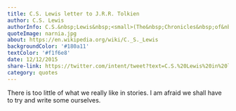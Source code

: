 ```yaml
---
title: C.S. Lewis letter to J.R.R. Tolkien
author: C.S. Lewis
authorInfo: C.S.&nbsp;Lewis&nbsp;<small>(The&nbsp;Chronicles&nbsp;of&nbsp;Narnia)</small> in&nbsp;personal&nbsp;letter&nbsp;to&nbsp;friend J.R.R.&nbsp;Tolkien&nbsp;<small>(The&nbsp;Lord&nbsp;of&nbsp;the&nbsp;Rings)</small>
quoteImage: narnia.jpg
about: https://en.wikipedia.org/wiki/C._S._Lewis
backgroundColor: '#180a11'
textColor: '#f1f6e8'
date: 12/12/2015
share-link: https://twitter.com/intent/tweet?text=C.S.%20Lewis%20in%20letter%20to%20J.R.R.%20Tolkien%20pic.twitter.com/NhHa9qAxww
category: quotes
---
```


There is too little of what we really like in stories. I am afraid we shall have to try and write&nbsp;some&nbsp;ourselves.